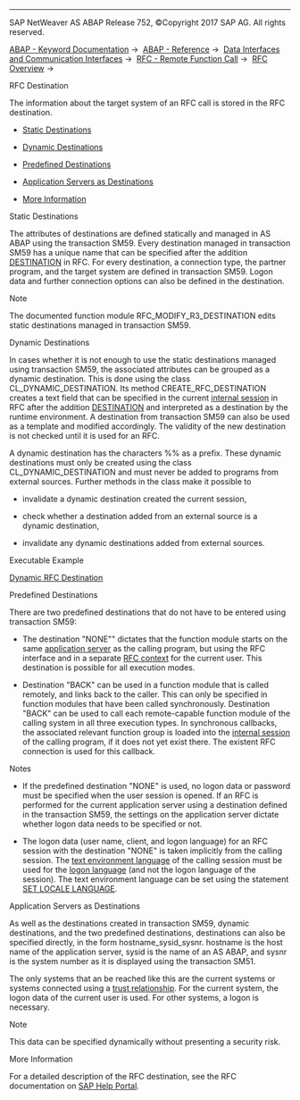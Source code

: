  

* * *

SAP NetWeaver AS ABAP Release 752, ©Copyright 2017 SAP AG. All rights reserved.

[ABAP - Keyword Documentation](https://help.sap.com/doc/abapdocu_752_index_htm/7.52/en-US/abenabap.htm) →  [ABAP - Reference](https://help.sap.com/doc/abapdocu_752_index_htm/7.52/en-US/abenabap_reference.htm) →  [Data Interfaces and Communication Interfaces](https://help.sap.com/doc/abapdocu_752_index_htm/7.52/en-US/abenabap_data_communication.htm) →  [RFC - Remote Function Call](https://help.sap.com/doc/abapdocu_752_index_htm/7.52/en-US/abenrfc.htm) →  [RFC Overview](https://help.sap.com/doc/abapdocu_752_index_htm/7.52/en-US/abenrfc_intro_oview.htm) → 

RFC Destination

The information about the target system of an RFC call is stored in the RFC destination.

-   [Static Destinations](#@@ITOC@@ABENRFC_DESTINATION_1)

-   [Dynamic Destinations](#@@ITOC@@ABENRFC_DESTINATION_2)

-   [Predefined Destinations](#@@ITOC@@ABENRFC_DESTINATION_3)

-   [Application Servers as Destinations](#@@ITOC@@ABENRFC_DESTINATION_4)

-   [More Information](#@@ITOC@@ABENRFC_DESTINATION_5)

Static Destinations

The attributes of destinations are defined statically and managed in AS ABAP using the transaction SM59. Every destination managed in transaction SM59 has a unique name that can be specified after the addition [DESTINATION](https://help.sap.com/doc/abapdocu_752_index_htm/7.52/en-US/abapcall_function_destination.htm) in RFC. For every destination, a connection type, the partner program, and the target system are defined in transaction SM59. Logon data and further connection options can also be defined in the destination.

Note

The documented function module RFC\_MODIFY\_R3\_DESTINATION edits static destinations managed in transaction SM59.

Dynamic Destinations

In cases whether it is not enough to use the static destinations managed using transaction SM59, the associated attributes can be grouped as a dynamic destination. This is done using the class CL\_DYNAMIC\_DESTINATION. Its method CREATE\_RFC\_DESTINATION creates a text field that can be specified in the current [internal session](https://help.sap.com/doc/abapdocu_752_index_htm/7.52/en-US/abeninternal_session_glosry.htm "Glossary Entry") in RFC after the addition [DESTINATION](https://help.sap.com/doc/abapdocu_752_index_htm/7.52/en-US/abapcall_function_destination.htm) and interpreted as a destination by the runtime environment. A destination from transaction SM59 can also be used as a template and modified accordingly. The validity of the new destination is not checked until it is used for an RFC.

A dynamic destination has the characters %% as a prefix. These dynamic destinations must only be created using the class CL\_DYNAMIC\_DESTINATION and must never be added to programs from external sources. Further methods in the class make it possible to

-   invalidate a dynamic destination created the current session,

-   check whether a destination added from an external source is a dynamic destination,

-   invalidate any dynamic destinations added from external sources.

Executable Example

[Dynamic RFC Destination](https://help.sap.com/doc/abapdocu_752_index_htm/7.52/en-US/abenrfc_dynamic_dest_abexa.htm)

Predefined Destinations

There are two predefined destinations that do not have to be entered using transaction SM59:

-   The destination "NONE"" dictates that the function module starts on the same [application server](https://help.sap.com/doc/abapdocu_752_index_htm/7.52/en-US/abenapplication_server_glosry.htm "Glossary Entry") as the calling program, but using the RFC interface and in a separate [RFC context](https://help.sap.com/doc/abapdocu_752_index_htm/7.52/en-US/abenrfc_session_glosry.htm "Glossary Entry") for the current user. This destination is possible for all execution modes.

-   Destination "BACK" can be used in a function module that is called remotely, and links back to the caller. This can only be specified in function modules that have been called synchronously. Destination "BACK" can be used to call each remote-capable function module of the calling system in all three execution types. In synchronous callbacks, the associated relevant function group is loaded into the [internal session](https://help.sap.com/doc/abapdocu_752_index_htm/7.52/en-US/abeninternal_session_glosry.htm "Glossary Entry") of the calling program, if it does not yet exist there. The existent RFC connection is used for this callback.

Notes

-   If the predefined destination "NONE" is used, no logon data or password must be specified when the user session is opened. If an RFC is performed for the current application server using a destination defined in the transaction SM59, the settings on the application server dictate whether logon data needs to be specified or not.

-   The logon data (user name, client, and logon language) for an RFC session with the destination "NONE" is taken implicitly from the calling session. The [text environment language](https://help.sap.com/doc/abapdocu_752_index_htm/7.52/en-US/abentext_env_langu_glosry.htm "Glossary Entry") of the calling session must be used for the [logon language](https://help.sap.com/doc/abapdocu_752_index_htm/7.52/en-US/abenlogon_language_glosry.htm "Glossary Entry") (and not the logon language of the session). The text environment language can be set using the statement [SET LOCALE LANGUAGE](https://help.sap.com/doc/abapdocu_752_index_htm/7.52/en-US/abapset_locale.htm).

Application Servers as Destinations

As well as the destinations created in transaction SM59, dynamic destinations, and the two predefined destinations, destinations can also be specified directly, in the form hostname\_sysid\_sysnr. hostname is the host name of the application server, sysid is the name of an AS ABAP, and sysnr is the system number as it is displayed using the transaction SM51.

The only systems that an be reached like this are the current systems or systems connected using a [trust relationship](https://help.sap.com/doc/abapdocu_752_index_htm/7.52/en-US/abensmt1_2.htm). For the current system, the logon data of the current user is used. For other systems, a logon is necessary.

Note

This data can be specified dynamically without presenting a security risk.

More Information

For a detailed description of the RFC destination, see the RFC documentation on [SAP Help Portal](http://help.sap.com).